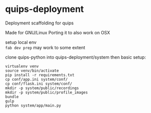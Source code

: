 # quips-deployment
Deployment scaffolding for quips

Made for GNU/Linux
Porting it to also work on OSX

setup local env  
`fab dev prep` may work to some extent

clone quips-python into quips-deployment/system
then basic setup:
```
virtualenv venv
source venv/bin/activate
pip install -r requirements.txt
cp conf/app.ini system/conf/
cp conf/flask.ini system/conf/
mkdir -p system/public/recordings
mkdir -p system/public/profile_images
bundle
gulp
python system/app/main.py
```
